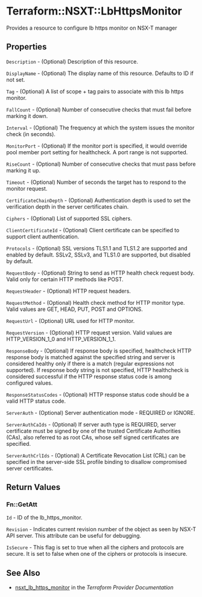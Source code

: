 # Terraform::NSXT::LbHttpsMonitor

Provides a resource to configure lb https monitor on NSX-T manager

## Properties

`Description` - (Optional) Description of this resource.

`DisplayName` - (Optional) The display name of this resource. Defaults to ID if not set.

`Tag` - (Optional) A list of scope + tag pairs to associate with this lb https monitor.

`FallCount` - (Optional) Number of consecutive checks that must fail before marking it down.

`Interval` - (Optional) The frequency at which the system issues the monitor check (in seconds).

`MonitorPort` - (Optional) If the monitor port is specified, it would override pool member port setting for healthcheck. A port range is not supported.

`RiseCount` - (Optional) Number of consecutive checks that must pass before marking it up.

`Timeout` - (Optional) Number of seconds the target has to respond to the monitor request.

`CertificateChainDepth` - (Optional) Authentication depth is used to set the verification depth in the server certificates chain.

`Ciphers` - (Optional) List of supported SSL ciphers.

`ClientCertificateId` - (Optional) Client certificate can be specified to support client authentication.

`Protocols` - (Optional) SSL versions TLS1.1 and TLS1.2 are supported and enabled by default. SSLv2, SSLv3, and TLS1.0 are supported, but disabled by default.

`RequestBody` - (Optional) String to send as HTTP health check request body. Valid only for certain HTTP methods like POST.

`RequestHeader` - (Optional) HTTP request headers.

`RequestMethod` - (Optional) Health check method for HTTP monitor type. Valid values are GET, HEAD, PUT, POST and OPTIONS.

`RequestUrl` - (Optional) URL used for HTTP monitor.

`RequestVersion` - (Optional) HTTP request version. Valid values are HTTP_VERSION_1_0 and HTTP_VERSION_1_1.

`ResponseBody` - (Optional) If response body is specified, healthcheck HTTP response body is matched against the specified string and server is considered healthy only if there is a match (regular expressions not supported). If response body string is not specified, HTTP healthcheck is considered successful if the HTTP response status code is among configured values.

`ResponseStatusCodes` - (Optional) HTTP response status code should be a valid HTTP status code.

`ServerAuth` - (Optional) Server authentication mode - REQUIRED or IGNORE.

`ServerAuthCaIds` - (Optional) If server auth type is REQUIRED, server certificate must be signed by one of the trusted Certificate Authorities (CAs), also referred to as root CAs, whose self signed certificates are specified.

`ServerAuthCrlIds` - (Optional) A Certificate Revocation List (CRL) can be specified in the server-side SSL profile binding to disallow compromised server certificates.


## Return Values

### Fn::GetAtt

`Id` - ID of the lb_https_monitor.

`Revision` - Indicates current revision number of the object as seen by NSX-T API server. This attribute can be useful for debugging.

`IsSecure` - This flag is set to true when all the ciphers and protocols are secure. It is set to false when one of the ciphers or protocols is insecure.

## See Also

* [nsxt_lb_https_monitor](https://www.terraform.io/docs/providers/nsxt/r/lb_https_monitor.html) in the _Terraform Provider Documentation_